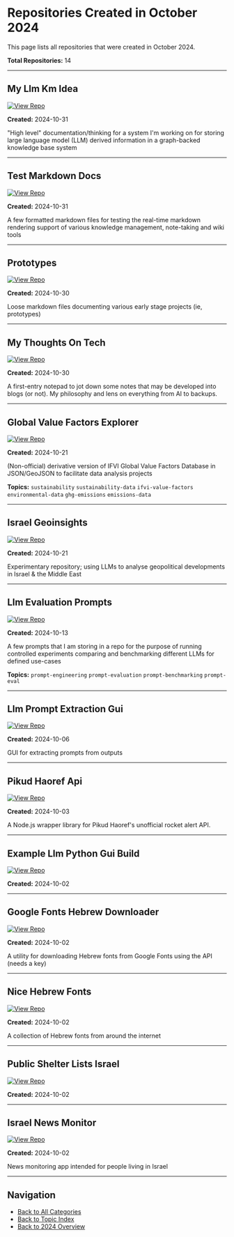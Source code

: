 # Repositories Created in October 2024

This page lists all repositories that were created in October 2024.

**Total Repositories:** 14

---

## My Llm Km Idea

[![View Repo](https://img.shields.io/badge/view-repo-green)](https://github.com/danielrosehill/My-LLM-KM-Idea)

**Created:** 2024-10-31

"High level" documentation/thinking for a system I'm working on for storing large language model (LLM) derived information in a graph-backed knowledge base system

---

## Test Markdown Docs

[![View Repo](https://img.shields.io/badge/view-repo-green)](https://github.com/danielrosehill/Test-Markdown-Docs)

**Created:** 2024-10-31

A few formatted markdown files for testing the real-time markdown rendering support of various knowledge management, note-taking and wiki tools

---

## Prototypes

[![View Repo](https://img.shields.io/badge/view-repo-green)](https://github.com/danielrosehill/Prototypes)

**Created:** 2024-10-30

Loose markdown files documenting various early stage projects (ie, prototypes)

---

## My Thoughts On Tech

[![View Repo](https://img.shields.io/badge/view-repo-green)](https://github.com/danielrosehill/My-Thoughts-On-Tech)

**Created:** 2024-10-30

A first-entry notepad to jot down some notes that may be developed into blogs (or not). My philosophy and lens on everything from AI to backups.

---

## Global Value Factors Explorer

[![View Repo](https://img.shields.io/badge/view-repo-green)](https://github.com/danielrosehill/Global-Value-Factors-Explorer)

**Created:** 2024-10-21

(Non-official) derivative version of IFVI Global Value Factors Database in JSON/GeoJSON to facilitate data analysis projects

**Topics:** `sustainability` `sustainability-data` `ifvi-value-factors` `environmental-data` `ghg-emissions` `emissions-data`

---

## Israel Geoinsights

[![View Repo](https://img.shields.io/badge/view-repo-green)](https://github.com/danielrosehill/Israel-GeoInsights)

**Created:** 2024-10-21

Experimentary repository; using LLMs to analyse geopolitical developments in Israel & the Middle East

---

## Llm Evaluation Prompts

[![View Repo](https://img.shields.io/badge/view-repo-green)](https://github.com/danielrosehill/LLM-Evaluation-Prompts)

**Created:** 2024-10-13

A few prompts that I am storing in a repo for the purpose of running controlled experiments comparing and benchmarking different LLMs for defined use-cases

**Topics:** `prompt-engineering` `prompt-evaluation` `prompt-benchmarking` `prompt-eval`

---

## Llm Prompt Extraction Gui

[![View Repo](https://img.shields.io/badge/view-repo-green)](https://github.com/danielrosehill/LLM-Prompt-Extraction-GUI)

**Created:** 2024-10-06

GUI for extracting prompts from outputs

---

## Pikud Haoref Api

[![View Repo](https://img.shields.io/badge/view-repo-green)](https://github.com/danielrosehill/pikud-haoref-api)

**Created:** 2024-10-03

A Node.js wrapper library for Pikud Haoref's unofficial rocket alert API.

---

## Example Llm Python Gui Build

[![View Repo](https://img.shields.io/badge/view-repo-green)](https://github.com/danielrosehill/Example-LLM-Python-GUI-Build)

**Created:** 2024-10-02



---

## Google Fonts Hebrew Downloader

[![View Repo](https://img.shields.io/badge/view-repo-green)](https://github.com/danielrosehill/Google-Fonts-Hebrew-Downloader)

**Created:** 2024-10-02

A utility for downloading Hebrew fonts from Google Fonts using the API (needs a key)

---

## Nice Hebrew Fonts

[![View Repo](https://img.shields.io/badge/view-repo-green)](https://github.com/danielrosehill/Nice-Hebrew-Fonts)

**Created:** 2024-10-02

A collection of Hebrew fonts from around the internet

---

## Public Shelter Lists Israel

[![View Repo](https://img.shields.io/badge/view-repo-green)](https://github.com/danielrosehill/Public-Shelter-Lists-Israel)

**Created:** 2024-10-02



---

## Israel News Monitor

[![View Repo](https://img.shields.io/badge/view-repo-green)](https://github.com/danielrosehill/Israel-News-Monitor)

**Created:** 2024-10-02

News monitoring app intended for people living in Israel

---


## Navigation

- [Back to All Categories](../../all-categories.md)
- [Back to Topic Index](../by-topic/)
- [Back to 2024 Overview](./)
